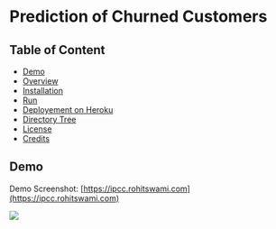 # Prediction of Churned Customers

## Table of Content
  * [Demo](#demo)
  * [Overview](#overview)
  * [Installation](#installation)
  * [Run](#run)
  * [Deployement on Heroku](#deployement-on-heroku)
  * [Directory Tree](#directory-tree)
  * [License](#license)
  * [Credits](#credits)

## Demo
Demo Screenshot: [https://ipcc.rohitswami.com](https://ipcc.rohitswami.com)

[![](https://i.imgur.com/5gj4USj.png)](https://ipcc.rohitswami.com)
